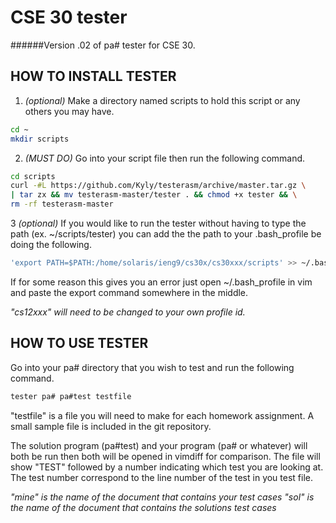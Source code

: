 CSE 30 tester
=================
######Version .02 of pa# tester for CSE 30.

HOW TO INSTALL TESTER
---------------------
1. *(optional)* Make a directory named scripts to hold this script or any others
  you may have.
  ````bash
  cd ~
  mkdir scripts
  ````
2. *(MUST DO)* Go into your script file then run the following command.
  ````bash
  cd scripts
  curl -#L https://github.com/Kyly/testerasm/archive/master.tar.gz \
  | tar zx && mv testerasm-master/tester . && chmod +x tester && \
  rm -rf testerasm-master
  ````
3 *(optional)* If you would like to run the tester without having to type
  the path (ex. ~/scripts/tester) you can add the the path to your .bash_profile
  be doing the following.

  ````bash
  'export PATH=$PATH:/home/solaris/ieng9/cs30x/cs30xxx/scripts' >> ~/.bash_profile
  ````
  If for some reason this gives you an error just open ~/.bash_profile in 
  vim and paste the export command somewhere in the middle.

  *"cs12xxx" will need to be changed to your own profile id.*

HOW TO USE TESTER
-----------------
  Go into your pa# directory that you wish to test and run the following command.
  ````bash
  tester pa# pa#test testfile
  ````
  "testfile" is a file you will need to make for each homework assignment.
  A small sample file is included in the git repository.

  The solution program (pa#test) and your program (pa# or whatever) will both 
  be run then both will be opened in vimdiff for comparison. The file will 
  show "TEST" followed by a number indicating which test you are looking at. 
  The test number correspond to the line number of the test in you test file.

  *"mine" is the name of the document that contains your test cases*
  *"sol" is the name of the document that contains the solutions test cases*

